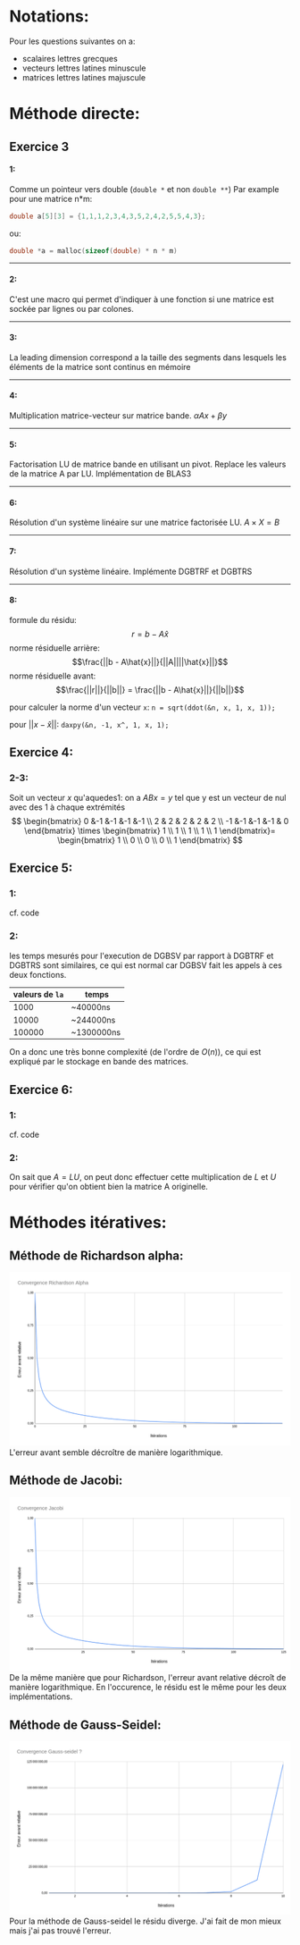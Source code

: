 # Notations:
Pour les questions suivantes on a:
 - scalaires lettres grecques
 - vecteurs lettres latines minuscule
 - matrices lettres latines majuscule

# Méthode directe:

## Exercice 3

#### 1:
Comme un pointeur vers double (`double *` et non `double **`)
Par example pour une matrice n*m:
```C
double a[5][3] = {1,1,1,2,3,4,3,5,2,4,2,5,5,4,3};
```
ou:
```C
double *a = malloc(sizeof(double) * n * m)
```

---
#### 2:
C'est une macro qui permet d'indiquer à une fonction si une matrice est sockée par lignes ou par colones.

---
#### 3:
La leading dimension correspond a la taille des segments dans lesquels les éléments de la matrice sont continus en mémoire

---
#### 4:
Multiplication matrice-vecteur sur matrice bande.
$\alpha Ax + \beta y$

---
#### 5:
Factorisation LU de matrice bande en utilisant un pivot.
Replace les valeurs de la matrice A par LU.
Implémentation de BLAS3

---
#### 6:
Résolution d'un système linéaire sur une matrice factorisée LU.
$A\times X = B$

---
#### 7:
Résolution d'un système linéaire. 
Implémente DGBTRF et DGBTRS

---
#### 8:
formule du résidu:
$$r = b - A\hat{x}$$
norme résiduelle arrière:
$$\frac{||b - A\hat{x}||}{||A||||\hat{x}||}$$
norme résiduelle avant:
$$\frac{||r||}{||b||} = \frac{||b - A\hat{x}||}{||b||}$$

pour calculer la norme d'un vecteur `x`:
`n = sqrt(ddot(&n, x, 1, x, 1));`

pour $||x - \hat{x}||$:
`daxpy(&n, -1, x^, 1, x, 1);`


## Exercice 4:

### 2-3:
Soit un vecteur $x$ qu'aquedes1:
on a $AB x = y$ tel que y est un vecteur de nul avec des 1 à chaque extrémités 
$$
\begin{bmatrix}
 0 &-1 &-1 &-1 &-1  \\
 2 & 2 & 2 & 2 & 2  \\
-1 &-1 &-1 &-1 & 0 
\end{bmatrix}
\times
\begin{bmatrix}
1 \\
1 \\
1 \\
1 \\
1 
\end{bmatrix}=
\begin{bmatrix}
1 \\
0 \\
0 \\
0 \\
1 
\end{bmatrix}
$$

## Exercice 5:
### 1:
cf. code

### 2:

les temps mesurés pour l'execution de DGBSV par rapport à DGBTRF et DGBTRS sont similaires, ce qui est normal car DGBSV fait les appels à ces deux fonctions.

| valeurs de `la` | temps |
| --- | --- |
| 1000 | ~40000ns |
| 10000 | ~244000ns |
| 100000 | ~1300000ns |

On a donc une très bonne complexité (de l'ordre de $O(n)$), ce qui est expliqué par le stockage en bande des matrices.

## Exercice 6:

### 1:

cf. code

### 2:

On sait que $A=LU$, on peut donc effectuer cette multiplication de $L$ et $U$ pour vérifier qu'on obtient bien la matrice A originelle.

# Méthodes itératives:

## Méthode de Richardson alpha:
![Convergence richardson](richardson.png)
L'erreur avant semble décroître de manière logarithmique.

## Méthode de Jacobi:
![Convergence richardson](jacobi.png)
De la même manière que pour Richardson, l'erreur avant relative décroît de manière logarithmique. En l'occurence, le résidu est le même pour les deux implémentations.

## Méthode de Gauss-Seidel:
![Convergence richardson](gauss-seidel.png)
Pour la méthode de Gauss-seidel le résidu diverge. J'ai fait de mon mieux mais j'ai pas trouvé l'erreur.